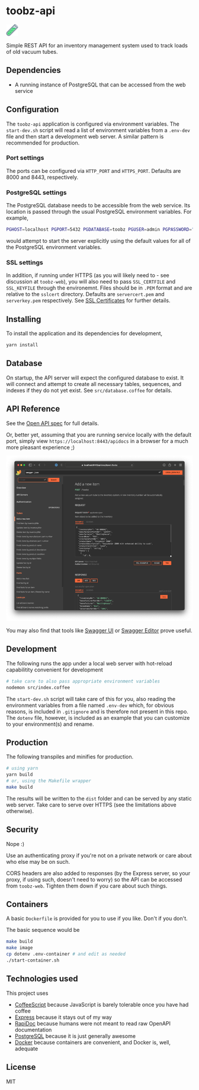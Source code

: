 # toobz-api

![toobz](./src/apidocs/favicon-32x32.png)

Simple REST API for an inventory management system used to track loads of old vacuum tubes.

## Dependencies

* A running instance of PostgreSQL that can be accessed from the web service

## Configuration

The `toobz-api` application is configured via environment variables. The `start-dev.sh` script will
read a list of environment variables from a `.env-dev` file and then start a development web server. A
similar pattern is recommended for production.

### Port settings

The ports can be configured via `HTTP_PORT` and `HTTPS_PORT`. Defaults are 8000 and 8443, respectively.

### PostgreSQL settings

The PostgreSQL database needs to be accessible from the web service.
Its location is passed through the usual PostgreSQL environment variables.
For example,

```bash
PGHOST=localhost PGPORT=5432 PGDATABASE=toobz PGUSER=admin PGPASSWORD="" node dist/index.js
```

would attempt to start the server explicitly using the default values for all of the PostgreSQL environment
variables.

### SSL settings

In addition, if running under HTTPS (as you will likely need to - see discussion at `toobz-web`), you will
also need to pass `SSL_CERTFILE` and `SSL_KEYFILE` through the environemnt. Files should be in `.PEM`
format and are relative to the `sslcert` directory. Defaults are `servercert.pem` and `serverkey.pem` respectively.
See [SSL Certificates](sslcert/README.md) for further details.

## Installing

To install the application and its dependencies for development,

```bash
yarn install
```

## Database

On startup, the API server will expect the configured database to exist. It will connect and attempt to create
all necessary tables, sequences, and indexes if they do not yet exist. See `src/database.coffee` for details.

## API Reference

See the [Open API spec](src/apidocs/swagger.json) for full details.

Or, better yet, assuming that you are running service locally with the default port, simply view `https://localhost:8443/apidocs` in a browser for a much more pleasant experience ;)

![Screenshot](src/apidocs/screenshot.png)

You may also find that tools like [Swagger UI](https://swagger.io/tools/swagger-ui) or [Swagger Editor](https://swagger.io/tools/swagger-editor) prove useful.

## Development

The following runs the app under a local web server with hot-reload capabilitity convenient for development

```bash
# take care to also pass appropriate environment variables
nodemon src/index.coffee
```

The `start-dev.sh` script will take care of this for you, also reading the environment variables from a file named `.env-dev` which,
for obvious reasons, is included in `.gitignore` and is therefore not present in this repo. The `dotenv` file, however, is included
as an example that you can customize to your environment(s) and rename.

## Production

The following transpiles and minifies for production.

```bash
# using yarn
yarn build
# or, using the Makefile wrapper
make build
```

The results will be written to the `dist` folder and can be served by any static web server.
Take care to serve over HTTPS (see the limitations above otherwise).

## Security

Nope :)

Use an authenticating proxy if you're not on a private network or care about who else may be on such.

CORS headers are also added to responses (by the Express server, so your proxy, if using such, doesn't need to worry) so the API can be accessed from `toobz-web`. Tighten them down if you care about such things.

## Containers

A basic `Dockerfile` is provided for you to use if you like. Don't if you don't.

The basic sequence would be

```bash
make build
make image
cp dotenv .env-container # and edit as needed
./start-container.sh
```

## Technologies used

This project uses

* [CoffeeScript](https://coffeescript.org) because JavaScript is barely tolerable once you have had coffee
* [Express](https://expressjs.com) because it stays out of my way
* [RapiDoc](https://rapidocweb.com/index.html) because humans were not meant to read raw OpenAPI documentation
* [PostgreSQL](https://postgresql.org) because it is just generally awesome
* [Docker](https://docker.com) because containers are convenient, and Docker is, well, adequate

## License

MIT
